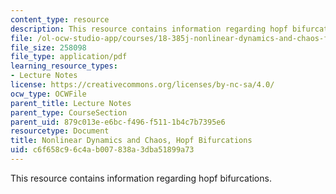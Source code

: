 ```yaml
---
content_type: resource
description: This resource contains information regarding hopf bifurcations.
file: /ol-ocw-studio-app/courses/18-385j-nonlinear-dynamics-and-chaos-fall-2014/c6f658c96c4ab007838a3dba51899a73_MIT18_385JF14_Hopf-Bif.pdf
file_size: 258098
file_type: application/pdf
learning_resource_types:
- Lecture Notes
license: https://creativecommons.org/licenses/by-nc-sa/4.0/
ocw_type: OCWFile
parent_title: Lecture Notes
parent_type: CourseSection
parent_uid: 879c013e-e6bc-f496-f511-1b4c7b7395e6
resourcetype: Document
title: Nonlinear Dynamics and Chaos, Hopf Bifurcations
uid: c6f658c9-6c4a-b007-838a-3dba51899a73
---
```

This resource contains information regarding hopf bifurcations.
